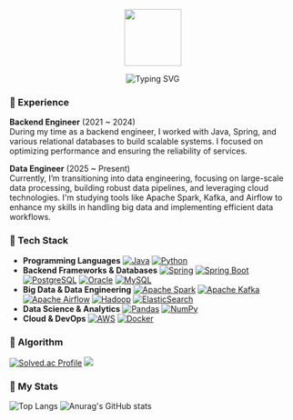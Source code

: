<p align="center"><img src="https://media.giphy.com/media/du3J3cXyzhj75IOgvA/giphy.gif" width="100"/></p>
<p align="center">

<p align="center"><img src="https://readme-typing-svg.demolab.com?font=Tektur&weight=800&size=40&letterSpacing=1px&duration=5000&pause=1000&color=DBCAFB&background=77FFF900&center=true&vCenter=true&width=800&lines=Hi+there!+I'm+YEZI+%F0%9F%90%B0+a+DE+in+progress" alt="Typing SVG" /></a>
</p>

<!---
[<div align=center>![Hits](https://hits.seeyoufarm.com/api/count/incr/badge.svg?url=https%3A%2F%2Fgithub.com%2Fdevyzz%2Fhit-counter&count_bg=%23E093E2&title_bg=%2320D9E0&icon=github.svg&icon_color=%23FFFFFF&title=hits&edge_flat=false)](https://hits.seeyoufarm.com)

 ![header](https://capsule-render.vercel.app/api?type=soft&color=0:D880FD,100:68F7F0&height=100&section=header&text=👋🏻%20I'm%20YEZI&fontSize=60&fontColor=FFFFFF)
 --->
 
### 👾 Experience
**Backend Engineer** (2021 ~ 2024)<br>
During my time as a backend engineer, I worked with Java, Spring, and various relational databases to build scalable systems. I focused on optimizing performance and ensuring the reliability of services.

**Data Engineer** (2025 ~ Present)<br>
Currently, I’m transitioning into data engineering, focusing on large-scale data processing, building robust data pipelines, and leveraging cloud technologies. I'm studying tools like Apache Spark, Kafka, and Airflow to enhance my skills in handling big data and implementing efficient data workflows.

### 👾 Tech Stack  
- **Programming Languages** [![Java](https://img.shields.io/badge/Java-007396?style=flat-square&logo=java&logoColor=white)](https://www.java.com/) [![Python](https://img.shields.io/badge/Python-3776AB?style=flat-square&logo=python&logoColor=white)](https://www.python.org/)
- **Backend Frameworks & Databases** [![Spring](https://img.shields.io/badge/Spring-6DB33F?style=flat-square&logo=spring&logoColor=white)](https://spring.io/) [![Spring Boot](https://img.shields.io/badge/Spring%20Boot-6DB33F?style=flat-square&logo=springboot&logoColor=white)](https://spring.io/projects/spring-boot) [![PostgreSQL](https://img.shields.io/badge/PostgreSQL-336791?style=flat-square&logo=postgresql&logoColor=white)](https://www.postgresql.org/) [![Oracle](https://img.shields.io/badge/Oracle-F80000?style=flat-square&logo=oracle&logoColor=white)](https://www.oracle.com/) [![MySQL](https://img.shields.io/badge/MySQL-4479A1?style=flat-square&logo=mysql&logoColor=white)](https://www.mysql.com/)
- **Big Data & Data Engineering** [![Apache Spark](https://img.shields.io/badge/Apache%20Spark-FDEE21?style=flat-square&logo=apachespark&logoColor=black)](https://spark.apache.org/)  [![Apache Kafka](https://img.shields.io/badge/Apache%20Kafka-231F20?style=flat-square&logo=apachekafka&logoColor=white)](https://kafka.apache.org/)  [![Apache Airflow](https://img.shields.io/badge/Apache%20Airflow-017CEE?style=flat-square&logo=apacheairflow&logoColor=white)](https://airflow.apache.org/)  [![Hadoop](https://img.shields.io/badge/Apache%20Hadoop-66CCFF?style=flat-square&logo=apachehadoop&logoColor=white)](https://hadoop.apache.org/)  [![ElasticSearch](https://img.shields.io/badge/ElasticSearch-005571?style=flat-square&logo=elasticsearch&logoColor=white)](https://www.elastic.co/)
- **Data Science & Analytics** [![Pandas](https://img.shields.io/badge/Pandas-150458?style=flat-square&logo=pandas&logoColor=white)](https://pandas.pydata.org/) [![NumPy](https://img.shields.io/badge/NumPy-013243?style=flat-square&logo=numpy&logoColor=white)](https://numpy.org/)
- **Cloud & DevOps** [![AWS](https://img.shields.io/badge/AWS-232F3E?style=flat-square&logo=amazonaws&logoColor=white)](https://aws.amazon.com/) [![Docker](https://img.shields.io/badge/Docker-2496ED?style=flat-square&logo=docker&logoColor=white)](https://www.docker.com/)
 
### 👾 Algorithm
[![Solved.ac
Profile](http://mazassumnida.wtf/api/generate_badge?boj=medmedeee)](https://solved.ac/medmedeee)
  <img src="http://mazandi.herokuapp.com/api?handle=medmedeee&theme=warm"/>

### 👾 My Stats
![Top Langs](https://github-readme-stats.vercel.app/api/top-langs/?username=devyzz&layout=compact&theme=radical)
![Anurag's GitHub stats](https://github-readme-stats.vercel.app/api?username=devyzz&show_icons=true&theme=radical)

<!---
devyzz/devyzz is a ✨ special ✨ repository because its `README.md` (this file) appears on your GitHub profile.
You can click the Preview link to take a look at your changes.
--->
